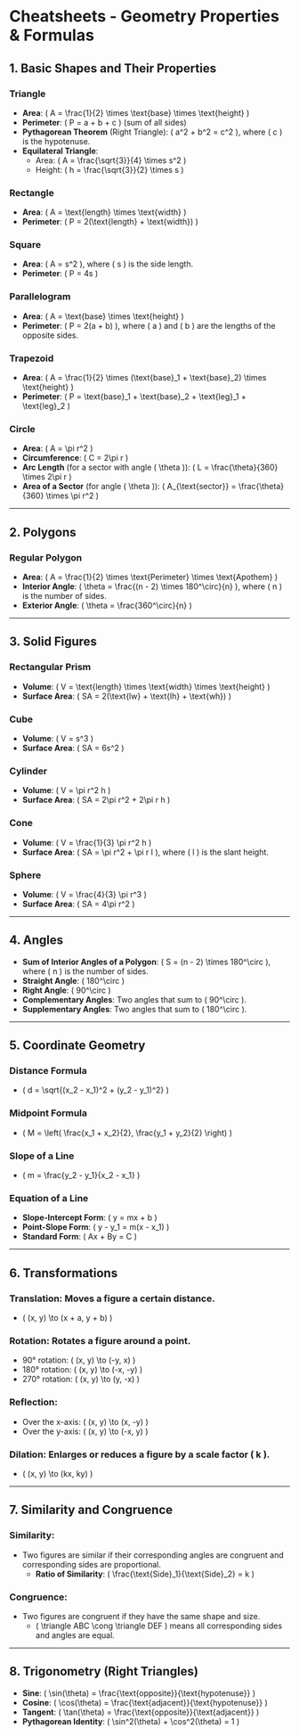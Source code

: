 # Cheatsheets - Geometry Properties & Formulas

## 1. **Basic Shapes and Their Properties**

### **Triangle**
- **Area**: \( A = \frac{1}{2} \times \text{base} \times \text{height} \)
- **Perimeter**: \( P = a + b + c \) (sum of all sides)
- **Pythagorean Theorem** (Right Triangle): \( a^2 + b^2 = c^2 \), where \( c \) is the hypotenuse.
- **Equilateral Triangle**:
    - Area: \( A = \frac{\sqrt{3}}{4} \times s^2 \)
    - Height: \( h = \frac{\sqrt{3}}{2} \times s \)

### **Rectangle**
- **Area**: \( A = \text{length} \times \text{width} \)
- **Perimeter**: \( P = 2(\text{length} + \text{width}) \)

### **Square**
- **Area**: \( A = s^2 \), where \( s \) is the side length.
- **Perimeter**: \( P = 4s \)

### **Parallelogram**
- **Area**: \( A = \text{base} \times \text{height} \)
- **Perimeter**: \( P = 2(a + b) \), where \( a \) and \( b \) are the lengths of the opposite sides.

### **Trapezoid**
- **Area**: \( A = \frac{1}{2} \times (\text{base}_1 + \text{base}_2) \times \text{height} \)
- **Perimeter**: \( P = \text{base}_1 + \text{base}_2 + \text{leg}_1 + \text{leg}_2 \)

### **Circle**
- **Area**: \( A = \pi r^2 \)
- **Circumference**: \( C = 2\pi r \)
- **Arc Length** (for a sector with angle \( \theta \)): \( L = \frac{\theta}{360} \times 2\pi r \)
- **Area of a Sector** (for angle \( \theta \)): \( A_{\text{sector}} = \frac{\theta}{360} \times \pi r^2 \)

---

## 2. **Polygons**

### **Regular Polygon**
- **Area**: \( A = \frac{1}{2} \times \text{Perimeter} \times \text{Apothem} \)
- **Interior Angle**: \( \theta = \frac{(n - 2) \times 180^\circ}{n} \), where \( n \) is the number of sides.
- **Exterior Angle**: \( \theta = \frac{360^\circ}{n} \)

---

## 3. **Solid Figures**

### **Rectangular Prism**
- **Volume**: \( V = \text{length} \times \text{width} \times \text{height} \)
- **Surface Area**: \( SA = 2(\text{lw} + \text{lh} + \text{wh}) \)

### **Cube**
- **Volume**: \( V = s^3 \)
- **Surface Area**: \( SA = 6s^2 \)

### **Cylinder**
- **Volume**: \( V = \pi r^2 h \)
- **Surface Area**: \( SA = 2\pi r^2 + 2\pi r h \)

### **Cone**
- **Volume**: \( V = \frac{1}{3} \pi r^2 h \)
- **Surface Area**: \( SA = \pi r^2 + \pi r l \), where \( l \) is the slant height.

### **Sphere**
- **Volume**: \( V = \frac{4}{3} \pi r^3 \)
- **Surface Area**: \( SA = 4\pi r^2 \)

---

## 4. **Angles**

- **Sum of Interior Angles of a Polygon**: \( S = (n - 2) \times 180^\circ \), where \( n \) is the number of sides.
- **Straight Angle**: \( 180^\circ \)
- **Right Angle**: \( 90^\circ \)
- **Complementary Angles**: Two angles that sum to \( 90^\circ \).
- **Supplementary Angles**: Two angles that sum to \( 180^\circ \).

---

## 5. **Coordinate Geometry**

### **Distance Formula**
- \( d = \sqrt{(x_2 - x_1)^2 + (y_2 - y_1)^2} \)

### **Midpoint Formula**
- \( M = \left( \frac{x_1 + x_2}{2}, \frac{y_1 + y_2}{2} \right) \)

### **Slope of a Line**
- \( m = \frac{y_2 - y_1}{x_2 - x_1} \)

### **Equation of a Line**
- **Slope-Intercept Form**: \( y = mx + b \)
- **Point-Slope Form**: \( y - y_1 = m(x - x_1) \)
- **Standard Form**: \( Ax + By = C \)

---

## 6. **Transformations**

### **Translation**: Moves a figure a certain distance.
- \( (x, y) \to (x + a, y + b) \)

### **Rotation**: Rotates a figure around a point.
- 90° rotation: \( (x, y) \to (-y, x) \)
- 180° rotation: \( (x, y) \to (-x, -y) \)
- 270° rotation: \( (x, y) \to (y, -x) \)

### **Reflection**:
- Over the x-axis: \( (x, y) \to (x, -y) \)
- Over the y-axis: \( (x, y) \to (-x, y) \)

### **Dilation**: Enlarges or reduces a figure by a scale factor \( k \).
- \( (x, y) \to (kx, ky) \)

---

## 7. **Similarity and Congruence**

### **Similarity**:
- Two figures are similar if their corresponding angles are congruent and corresponding sides are proportional.
    - **Ratio of Similarity**: \( \frac{\text{Side}_1}{\text{Side}_2} = k \)

### **Congruence**:
- Two figures are congruent if they have the same shape and size.
  - \( \triangle ABC \cong \triangle DEF \) means all corresponding sides and angles are equal.

---

## 8. **Trigonometry (Right Triangles)**

- **Sine**: \( \sin(\theta) = \frac{\text{opposite}}{\text{hypotenuse}} \)
- **Cosine**: \( \cos(\theta) = \frac{\text{adjacent}}{\text{hypotenuse}} \)
- **Tangent**: \( \tan(\theta) = \frac{\text{opposite}}{\text{adjacent}} \)
- **Pythagorean Identity**: \( \sin^2(\theta) + \cos^2(\theta) = 1 \)